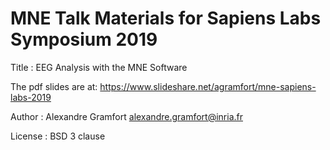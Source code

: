 # MNE Talk Materials for Sapiens Labs Symposium 2019

Title : EEG Analysis with the MNE Software

The pdf slides are at: https://www.slideshare.net/agramfort/mne-sapiens-labs-2019

Author : Alexandre Gramfort alexandre.gramfort@inria.fr

License : BSD 3 clause
